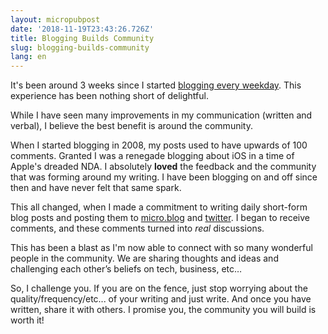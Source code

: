 ```yaml
---
layout: micropubpost
date: '2018-11-19T23:43:26.726Z'
title: Blogging Builds Community
slug: blogging-builds-community
lang: en
---
```

It&#39;s been around 3 weeks since I started [blogging every weekday](http://www.brandontreb.com/on-blogging-more-frequently.html).  This experience has been nothing short of delightful.

While I have seen many improvements in my communication (written and verbal), I believe the best benefit is around the community.  

When I started blogging in 2008, my posts used to have upwards of 100 comments. Granted I was a renegade blogging about iOS in a time of Apple&#39;s dreaded NDA. I absolutely **loved** the feedback and the community that was forming around my writing.  I have been blogging on and off since then and have never felt that same spark.

This all changed, when I made a commitment to writing daily short-form blog posts and posting them to [micro.blog](https://micro.blog/brandontreb) and [twitter](https://twitter.com/brandontreb).  I began to receive comments, and these comments turned into _real_ discussions.

This has been a blast as I&#39;m now able to connect with so many wonderful people in the community.  We are sharing thoughts and ideas and challenging each other’s beliefs on tech, business, etc…

So, I challenge you. If you are on the fence, just stop worrying about the quality/frequency/etc... of your writing and just write.  And once you have written, share it with others.  I promise you, the community you will build is worth it!

